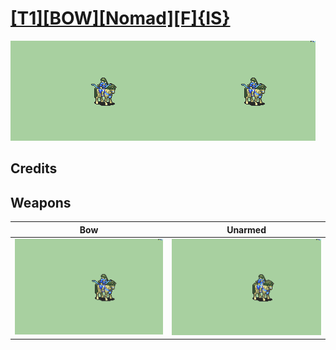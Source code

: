 # [\[T1\]\[BOW\]\[Nomad\]\[F\]{IS}](../%5BT1%5D%5BBOW%5D%5BNomad%5D%5BF%5D%7BIS%7D)

<img src="./5.%20Bow/Bow_000.png" alt="[T1][BOW][Nomad][F]{IS} standing" />

## Credits



## Weapons


|Bow |Unarmed |
|  :---: | :---: |
| <img alt="Bow animation" src="./5.%20Bow/Bow.gif" /> | <img alt="Unarmed animation" src="./8.%20Unarmed/Unarmed.gif" /> |
